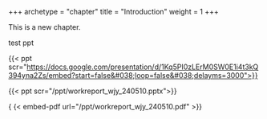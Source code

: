 +++
archetype = "chapter"
title = "Introduction"
weight = 1
+++

This is a new chapter.


test ppt



{{< ppt scr="https://docs.google.com/presentation/d/1Kq5PI0zLErM0SW0E1i4t3kQ394yna2Zs/embed?start=false&#038;loop=false&#038;delayms=3000">}}



{{< ppt scr="/ppt/workreport_wjy_240510.pptx">}}


{ {< embed-pdf url="/ppt/workreport_wjy_240510.pdf" >}}
